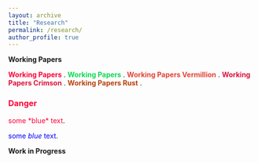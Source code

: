 ```yaml
---
layout: archive
title: "Research"
permalink: /research/
author_profile: true
---
```


**Working Papers**

<span style="color:#ff0038"> **Working Papers** </span>.
<span style="color:#0bda51"> **Working Papers** </span>.
<span style="color:#e34234"> **Working Papers Vermillion** </span>.
<span style="color:#dc143c"> **Working Papers Crimson** </span>.
<span style="color:#b7410e"> **Working Papers Rust** </span>.

 	
 	


<h3 style="color:#ff0038">Danger</h3>
<span style="color:#ff0038">some *blue* text</span>.

<span style="color:blue">some *blue* text</span>.


**Work in Progress**

